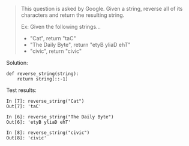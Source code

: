 > This question is asked by Google. Given a string, reverse all of its characters and return the resulting string.
>
> Ex: Given the following strings...
> - "Cat", return "taC"
> - "The Daily Byte", return "etyB yliaD ehT"
> - "civic", return "civic"


Solution:
```
def reverse_string(string):
    return string[::-1]
```

Test results:
```
In [7]: reverse_string("Cat")
Out[7]: 'taC'

In [6]: reverse_string("The Daily Byte")
Out[6]: 'etyB yliaD ehT'

In [8]: reverse_string("civic")
Out[8]: 'civic'
```
